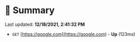 # 📖 Summary
Last updated: **12/18/2021, 2:41:32 PM**

- `GET` [https://google.com](https://google.com) - **Up** (123ms)
